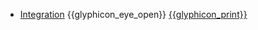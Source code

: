 * [Integration]({{baseUrl}}/integration/)
  <trigger for="pop:integration-preview">{{glyphicon_eye_open}}</trigger> [{{glyphicon_print}}](integration/print.html)

<popover id="pop:integration-preview" title="Integration {{glyphicon_eye_open}}" placement="right">
  <div slot="content">
    <include src="preview.md" />
  </div>
</popover>
